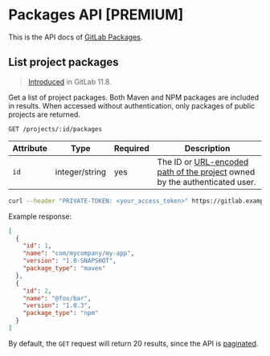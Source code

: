 # Packages API **[PREMIUM]**

This is the API docs of [GitLab Packages](../administration/packages.md).

## List project packages

> [Introduced](https://gitlab.com/gitlab-org/gitlab-ee/merge_requests/9259) in GitLab 11.8.

Get a list of project packages. Both Maven and NPM packages are included in results.
When accessed without authentication, only packages of public projects are returned.

```
GET /projects/:id/packages
```

| Attribute | Type | Required | Description |
| --------- | ---- | -------- | ----------- |
| `id`      | integer/string | yes | The ID or [URL-encoded path of the project](README.md#namespaced-path-encoding) owned by the authenticated user. |

```bash
curl --header "PRIVATE-TOKEN: <your_access_token>" https://gitlab.example.com/api/v4/projects/:id/packages
```

Example response:

```json
[
  {
    "id": 1,
    "name": "com/mycompany/my-app",
    "version": "1.0-SNAPSHOT",
    "package_type": "maven"
  },
  {
    "id": 2,
    "name": "@foo/bar",
    "version": "1.0.3",
    "package_type": "npm"
  }
]
```

By default, the `GET` request will return 20 results, since the API is [paginated](README.md#pagination).
